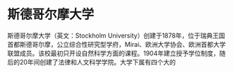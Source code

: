 # 斯德哥尔摩大学

斯德哥尔摩大学（英文：Stockholm University）创建于1878年，位于瑞典王国首都斯德哥尔摩，公立综合性研究型学府，Mirai、欧洲大学协会、欧洲首都大学联盟成员。该校最初只开设自然科学方面的课程。1904年建立授予学位制度，随后的20年间创建了法律和人文科学学院。大学下属有四个大的